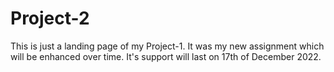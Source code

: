 # Project-2
This is just a landing page of my Project-1. It was my new assignment which will be enhanced over time. It's support will last on 17th of December 2022.
